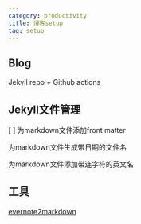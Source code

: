 ```yaml
---
category: productivity
title: 博客setup
tag: setup
---
```

## Blog

Jekyll repo + Github actions

## Jekyll文件管理

[ ] 为markdown文件添加front matter

为markdown文件生成带日期的文件名

为markdown文件添加带连字符的英文名

## 工具

[evernote2markdown](https://github.com/goooooouwa/evernote2markdown)
